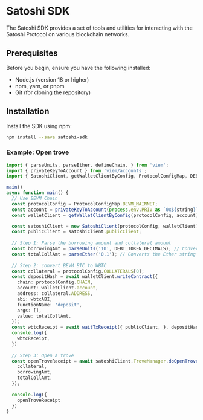 # Satoshi SDK

The Satoshi SDK provides a set of tools and utilities for interacting with the Satoshi Protocol on various blockchain networks.

## Prerequisites

Before you begin, ensure you have the following installed:
- Node.js (version 18 or higher)
- npm, yarn, or pnpm
- Git (for cloning the repository)

## Installation

Install the SDK using npm:

```bash
npm install --save satoshi-sdk
```

### Example: Open trove
```typescript
import { parseUnits, parseEther, defineChain, } from 'viem';
import { privateKeyToAccount } from 'viem/accounts';
import { SatoshiClient, getWalletClientByConfig, ProtocolConfigMap, DEBT_TOKEN_DECIMALS, wbtcABI, waitTxReceipt } from 'satoshi-sdk';

main()
async function main() {
  // Use BEVM Chain
  const protocolConfig = ProtocolConfigMap.BEVM_MAINNET;
  const account = privateKeyToAccount(process.env.PRIV as `0x${string}`);
  const walletClient = getWalletClientByConfig(protocolConfig, account);

  const satoshiClient = new SatoshiClient(protocolConfig, walletClient);
  const publicClient = satoshiClient.publicClient;
  
  // Step 1: Parse the borrowing amount and collateral amount
  const borrowingAmt = parseUnits('10', DEBT_TOKEN_DECIMALS); // Converts the string '10' into a BigNumber using the specified number of decimals
  const totalCollAmt = parseEther('0.1'); // Converts the Ether string '0.1' to its Wei equivalent as a BigNumber
  
  // Step 2: convert BEVM BTC to WBTC
  const collateral = protocolConfig.COLLATERALS[0];
  const depositHash = await walletClient.writeContract({
    chain: protocolConfig.CHAIN,
    account: walletClient.account,
    address: collateral.ADDRESS,
    abi: wbtcABI,
    functionName: 'deposit',
    args: [],
    value: totalCollAmt,
  });
  const wbtcReceipt = await waitTxReceipt({ publicClient, }, depositHash); // Wait for the transaction to be confirmed
  console.log({
    wbtcReceipt,
  })
  
  // Step 3: Open a trove
  const openTroveReceipt = await satoshiClient.TroveManager.doOpenTrove({
    collateral,
    borrowingAmt,
    totalCollAmt,
  });
  
  console.log({
    openTroveReceipt
  })
}

```